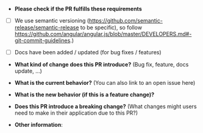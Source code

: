 * **Please check if the PR fulfills these requirements**

- [ ] We use semantic versioning (https://github.com/semantic-release/semantic-release to be specific), so
  follow https://github.com/angular/angular.js/blob/master/DEVELOPERS.md#-git-commit-guidelines.)
- [ ] Docs have been added / updated (for bug fixes / features)


* **What kind of change does this PR introduce?** (Bug fix, feature, docs update, ...)


* **What is the current behavior?** (You can also link to an open issue here)


* **What is the new behavior (if this is a feature change)?**


* **Does this PR introduce a breaking change?** (What changes might users need to make in their application due to this
  PR?)


* **Other information**:
